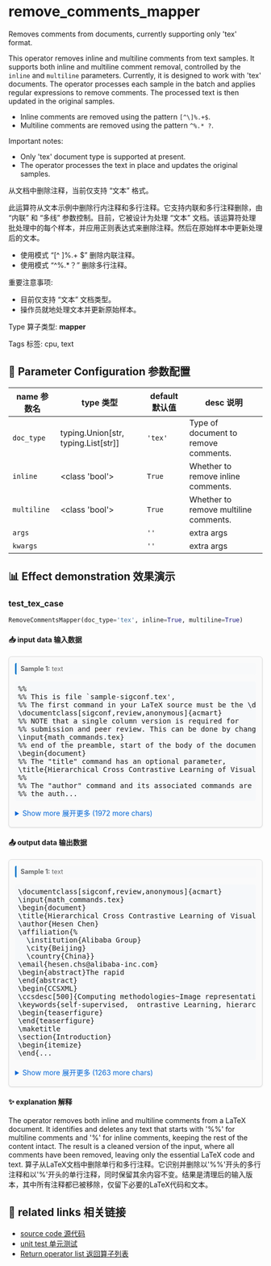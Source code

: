 # remove_comments_mapper

Removes comments from documents, currently supporting only 'tex' format.

This operator removes inline and multiline comments from text samples. It supports both inline and multiline comment removal, controlled by the `inline` and `multiline` parameters. Currently, it is designed to work with 'tex' documents. The operator processes each sample in the batch and applies regular expressions to remove comments. The processed text is then updated in the original samples.

- Inline comments are removed using the pattern `[^\]%.+$`.
- Multiline comments are removed using the pattern `^%.* ?`.

Important notes:
- Only 'tex' document type is supported at present.
- The operator processes the text in place and updates the original samples.

从文档中删除注释，当前仅支持 “文本” 格式。

此运算符从文本示例中删除行内注释和多行注释。它支持内联和多行注释删除，由 “内联” 和 “多线” 参数控制。目前，它被设计为处理 “文本” 文档。该运算符处理批处理中的每个样本，并应用正则表达式来删除注释。然后在原始样本中更新处理后的文本。

- 使用模式 “[^ \]%.+ $” 删除内联注释。
- 使用模式 “^%.*？” 删除多行注释。

重要注意事项:
- 目前仅支持 “文本” 文档类型。
- 操作员就地处理文本并更新原始样本。

Type 算子类型: **mapper**

Tags 标签: cpu, text

## 🔧 Parameter Configuration 参数配置
| name 参数名 | type 类型 | default 默认值 | desc 说明 |
|--------|------|--------|------|
| `doc_type` | typing.Union[str, typing.List[str]] | `'tex'` | Type of document to remove comments. |
| `inline` | <class 'bool'> | `True` | Whether to remove inline comments. |
| `multiline` | <class 'bool'> | `True` | Whether to remove multiline comments. |
| `args` |  | `''` | extra args |
| `kwargs` |  | `''` | extra args |

## 📊 Effect demonstration 效果演示
### test_tex_case
```python
RemoveCommentsMapper(doc_type='tex', inline=True, multiline=True)
```

#### 📥 input data 输入数据
<div class="sample-card" style="border:1px solid #ddd; padding:12px; margin:8px 0; border-radius:6px; background:#fafafa; box-shadow:0 1px 3px rgba(0,0,0,0.1);"><div class="sample-header" style="background:#f8f9fa; padding:4px 8px; margin-bottom:6px; border-radius:3px; font-size:0.9em; color:#666; border-left:3px solid #007acc;"><strong>Sample 1:</strong> text</div><pre style="padding:6px; background:#f6f8fa; border-radius:4px; overflow-x:auto; white-space:pre; word-wrap:normal;">%%
%% This is file `sample-sigconf.tex&#x27;,
%% The first command in your LaTeX source must be the \documentclass command.
\documentclass[sigconf,review,anonymous]{acmart}
%% NOTE that a single column version is required for 
%% submission and peer review. This can be done by changing
\input{math_commands.tex}
%% end of the preamble, start of the body of the document source.
\begin{document}
%% The &quot;title&quot; command has an optional parameter,
\title{Hierarchical Cross Contrastive Learning of Visual Representations}
%%
%% The &quot;author&quot; command and its associated commands are used to define
%% the auth...</pre><details style='margin:6px 0;'><summary style='cursor:pointer; color:#0366d6;'>Show more 展开更多 (1972 more chars)</summary><pre style="padding:6px; background:#f6f8fa; border-radius:4px; overflow-x:auto; white-space:pre; word-wrap:normal;">%%
%% This is file `sample-sigconf.tex&#x27;,
%% The first command in your LaTeX source must be the \documentclass command.
\documentclass[sigconf,review,anonymous]{acmart}
%% NOTE that a single column version is required for 
%% submission and peer review. This can be done by changing
\input{math_commands.tex}
%% end of the preamble, start of the body of the document source.
\begin{document}
%% The &quot;title&quot; command has an optional parameter,
\title{Hierarchical Cross Contrastive Learning of Visual Representations}
%%
%% The &quot;author&quot; command and its associated commands are used to define
%% the authors and their affiliations.
\author{Hesen Chen}
\affiliation{%
  \institution{Alibaba Group}
  \city{Beijing}
  \country{China}}
\email{hesen.chs@alibaba-inc.com}
%% By default, the full list of authors will be used in the page
\begin{abstract}The rapid
\end{abstract}
\begin{CCSXML}
\ccsdesc[500]{Computing methodologies~Image representations}
%% Keywords. The author(s) should pick words that accurately describe
\keywords{self-supervised,  ontrastive Learning, hierarchical projection, cross-level}
%% page.
\begin{teaserfigure}
\end{teaserfigure}
%% This command processes the author and affiliation and title
\maketitle
\section{Introduction}
\begin{itemize}
\end{itemize}
\section{Related Work}
\label{gen_inst} Self-supervised
\section{Method}
\label{method}In this section,
\subsection{Framework} kkk
\subsection{Cross Contrastive Loss}
Since $\sZ^n$ are extracted
\subsection{Implementation details}
\textbf{Image augmentations} We use
\textbf{Architecture} We use
\textbf{Optimization} We adapt 
\section{Experiments}
\label{experiments}In this section
\subsection{Linear and Semi-Supervised Evaluations on ImageNet}
\textbf{Linear evaluation on ImageNet} We firs
\textbf{Semi-supervised learning on ImageNet} We simply
\subsection{Transfer to other datasets and tasks}
\textbf{Image classification with fixed features} We follow
\section{Ablations} We present
\subsection{Influence of hierarchical projection head and cross contrastive loss} get out
\subsection{Levels and depth of projector network}
\end{center}
\caption{\label{figure3} \textbf{Different way of cross-correlation on 3 level hierarchical projection head.} &#x27;=&#x27; denotes stop gradient.}
\end{figure}
\subsection{Analyze of} In this
\textbf{Similarity between} Using SimSiam
\textbf{Feature similarity} We extracted
\section{Conclusion}
We propose HCCL
\clearpage
\bibliographystyle{ACM-Reference-Format}
\bibliography{sample-base}
\end{document}
\endinput
%%
%% End of file `sample-sigconf.tex&#x27;.
</pre></details></div>

#### 📤 output data 输出数据
<div class="sample-card" style="border:1px solid #ddd; padding:12px; margin:8px 0; border-radius:6px; background:#fafafa; box-shadow:0 1px 3px rgba(0,0,0,0.1);"><div class="sample-header" style="background:#f8f9fa; padding:4px 8px; margin-bottom:6px; border-radius:3px; font-size:0.9em; color:#666; border-left:3px solid #007acc;"><strong>Sample 1:</strong> text</div><pre style="padding:6px; background:#f6f8fa; border-radius:4px; overflow-x:auto; white-space:pre; word-wrap:normal;">\documentclass[sigconf,review,anonymous]{acmart}
\input{math_commands.tex}
\begin{document}
\title{Hierarchical Cross Contrastive Learning of Visual Representations}
\author{Hesen Chen}
\affiliation{%
  \institution{Alibaba Group}
  \city{Beijing}
  \country{China}}
\email{hesen.chs@alibaba-inc.com}
\begin{abstract}The rapid
\end{abstract}
\begin{CCSXML}
\ccsdesc[500]{Computing methodologies~Image representations}
\keywords{self-supervised,  ontrastive Learning, hierarchical projection, cross-level}
\begin{teaserfigure}
\end{teaserfigure}
\maketitle
\section{Introduction}
\begin{itemize}
\end{...</pre><details style='margin:6px 0;'><summary style='cursor:pointer; color:#0366d6;'>Show more 展开更多 (1263 more chars)</summary><pre style="padding:6px; background:#f6f8fa; border-radius:4px; overflow-x:auto; white-space:pre; word-wrap:normal;">\documentclass[sigconf,review,anonymous]{acmart}
\input{math_commands.tex}
\begin{document}
\title{Hierarchical Cross Contrastive Learning of Visual Representations}
\author{Hesen Chen}
\affiliation{%
  \institution{Alibaba Group}
  \city{Beijing}
  \country{China}}
\email{hesen.chs@alibaba-inc.com}
\begin{abstract}The rapid
\end{abstract}
\begin{CCSXML}
\ccsdesc[500]{Computing methodologies~Image representations}
\keywords{self-supervised,  ontrastive Learning, hierarchical projection, cross-level}
\begin{teaserfigure}
\end{teaserfigure}
\maketitle
\section{Introduction}
\begin{itemize}
\end{itemize}
\section{Related Work}
\label{gen_inst} Self-supervised
\section{Method}
\label{method}In this section,
\subsection{Framework} kkk
\subsection{Cross Contrastive Loss}
Since $\sZ^n$ are extracted
\subsection{Implementation details}
\textbf{Image augmentations} We use
\textbf{Architecture} We use
\textbf{Optimization} We adapt 
\section{Experiments}
\label{experiments}In this section
\subsection{Linear and Semi-Supervised Evaluations on ImageNet}
\textbf{Linear evaluation on ImageNet} We firs
\textbf{Semi-supervised learning on ImageNet} We simply
\subsection{Transfer to other datasets and tasks}
\textbf{Image classification with fixed features} We follow
\section{Ablations} We present
\subsection{Influence of hierarchical projection head and cross contrastive loss} get out
\subsection{Levels and depth of projector network}
\end{center}
\caption{\label{figure3} \textbf{Different way of cross-correlation on 3 level hierarchical projection head.} &#x27;=&#x27; denotes stop gradient.}
\end{figure}
\subsection{Analyze of} In this
\textbf{Similarity between} Using SimSiam
\textbf{Feature similarity} We extracted
\section{Conclusion}
We propose HCCL
\clearpage
\bibliographystyle{ACM-Reference-Format}
\bibliography{sample-base}
\end{document}
\endinput
</pre></details></div>

#### ✨ explanation 解释
The operator removes both inline and multiline comments from a LaTeX document. It identifies and deletes any text that starts with '%%' for multiline comments and '%' for inline comments, keeping the rest of the content intact. The result is a cleaned version of the input, where all comments have been removed, leaving only the essential LaTeX code and text.
算子从LaTeX文档中删除单行和多行注释。它识别并删除以'%%'开头的多行注释和以'%'开头的单行注释，同时保留其余内容不变。结果是清理后的输入版本，其中所有注释都已被移除，仅留下必要的LaTeX代码和文本。


## 🔗 related links 相关链接
- [source code 源代码](../../../data_juicer/ops/mapper/remove_comments_mapper.py)
- [unit test 单元测试](../../../tests/ops/mapper/test_remove_comments_mapper.py)
- [Return operator list 返回算子列表](../../Operators.md)